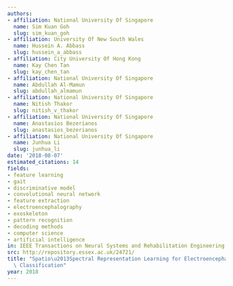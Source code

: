 ```yaml
---
authors:
- affiliation: National University Of Singapore
  name: Sim Kuan Goh
  slug: sim_kuan_goh
- affiliation: University Of New South Wales
  name: Hussein A. Abbass
  slug: hussein_a_abbass
- affiliation: City University Of Hong Kong
  name: Kay Chen Tan
  slug: kay_chen_tan
- affiliation: National University Of Singapore
  name: Abdullah Al-Mamun
  slug: abdullah_almamun
- affiliation: National University Of Singapore
  name: Nitish Thakor
  slug: nitish_v_thakor
- affiliation: National University Of Singapore
  name: Anastasios Bezerianos
  slug: anastasios_bezerianos
- affiliation: National University Of Singapore
  name: Junhua Li
  slug: junhua_li
date: '2018-08-07'
estimated_citations: 14
fields:
- feature learning
- gait
- discriminative model
- convolutional neural network
- feature extraction
- electroencephalography
- exoskeleton
- pattern recognition
- decoding methods
- computer science
- artificial intelligence
in: IEEE Transactions on Neural Systems and Rehabilitation Engineering
src: http://repository.essex.ac.uk/24721/
title: "Spatio\u2013Spectral Representation Learning for Electroencephalographic Gait-Pattern\
  \ Classification"
year: 2018
---
```

